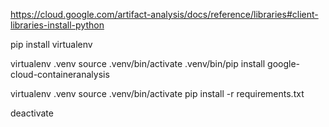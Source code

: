 https://cloud.google.com/artifact-analysis/docs/reference/libraries#client-libraries-install-python

pip install virtualenv


virtualenv .venv
source .venv/bin/activate
.venv/bin/pip install google-cloud-containeranalysis</your-env></your-env></your-env>


virtualenv .venv
source .venv/bin/activate
pip install -r requirements.txt


deactivate